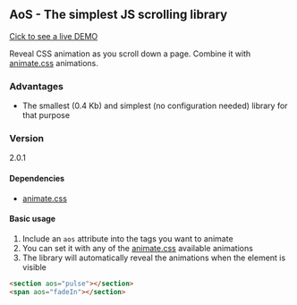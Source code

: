 ## AoS - The simplest JS scrolling library

[Cick to see a live DEMO](https://buzinas.github.io/animate-on-scroll)

Reveal CSS animation as you scroll down a page. Combine it with [animate.css](https://github.com/daneden/animate.css) animations.

### Advantages
- The smallest (0.4 Kb) and simplest (no configuration needed) library for that purpose

### Version
2.0.1

#### Dependencies
- [animate.css](https://github.com/daneden/animate.css)

#### Basic usage
1. Include an `aos` attribute into the tags you want to animate
2. You can set it with any of the [animate.css](http://daneden.github.io/animate.css/) available animations
3. The library will automatically reveal the animations when the element is visible
```html
<section aos="pulse"></section>
<span aos="fadeIn"></section>
```

